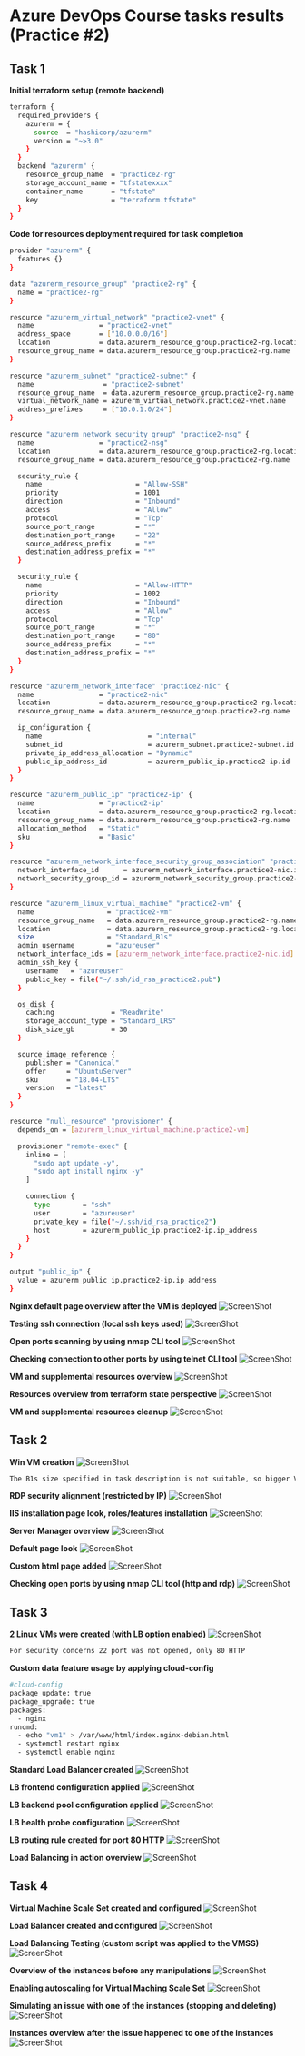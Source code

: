 # Azure DevOps Course tasks results (Practice #2)
## Task 1
**Initial terraform setup (remote backend)**
```bash
terraform {
  required_providers {
    azurerm = {
      source  = "hashicorp/azurerm"
      version = "~>3.0"
    }
  }
  backend "azurerm" {
    resource_group_name  = "practice2-rg"
    storage_account_name = "tfstatexxxx"
    container_name       = "tfstate"
    key                  = "terraform.tfstate"
  }
}
```

**Code for resources deployment required for task completion**
```bash
provider "azurerm" {
  features {}
}

data "azurerm_resource_group" "practice2-rg" {
  name = "practice2-rg"
}

resource "azurerm_virtual_network" "practice2-vnet" {
  name                = "practice2-vnet"
  address_space       = ["10.0.0.0/16"]
  location            = data.azurerm_resource_group.practice2-rg.location
  resource_group_name = data.azurerm_resource_group.practice2-rg.name
}

resource "azurerm_subnet" "practice2-subnet" {
  name                 = "practice2-subnet"
  resource_group_name  = data.azurerm_resource_group.practice2-rg.name
  virtual_network_name = azurerm_virtual_network.practice2-vnet.name
  address_prefixes     = ["10.0.1.0/24"]
}

resource "azurerm_network_security_group" "practice2-nsg" {
  name                = "practice2-nsg"
  location            = data.azurerm_resource_group.practice2-rg.location
  resource_group_name = data.azurerm_resource_group.practice2-rg.name

  security_rule {
    name                       = "Allow-SSH"
    priority                   = 1001
    direction                  = "Inbound"
    access                     = "Allow"
    protocol                   = "Tcp"
    source_port_range          = "*"
    destination_port_range     = "22"
    source_address_prefix      = "*"
    destination_address_prefix = "*"
  }

  security_rule {
    name                       = "Allow-HTTP"
    priority                   = 1002
    direction                  = "Inbound"
    access                     = "Allow"
    protocol                   = "Tcp"
    source_port_range          = "*"
    destination_port_range     = "80"
    source_address_prefix      = "*"
    destination_address_prefix = "*"
  }
}

resource "azurerm_network_interface" "practice2-nic" {
  name                = "practice2-nic"
  location            = data.azurerm_resource_group.practice2-rg.location
  resource_group_name = data.azurerm_resource_group.practice2-rg.name

  ip_configuration {
    name                          = "internal"
    subnet_id                     = azurerm_subnet.practice2-subnet.id
    private_ip_address_allocation = "Dynamic"
    public_ip_address_id          = azurerm_public_ip.practice2-ip.id
  }
}

resource "azurerm_public_ip" "practice2-ip" {
  name                = "practice2-ip"
  location            = data.azurerm_resource_group.practice2-rg.location
  resource_group_name = data.azurerm_resource_group.practice2-rg.name
  allocation_method   = "Static"
  sku                 = "Basic"
}

resource "azurerm_network_interface_security_group_association" "practice2-association" {
  network_interface_id      = azurerm_network_interface.practice2-nic.id
  network_security_group_id = azurerm_network_security_group.practice2-nsg.id
}

resource "azurerm_linux_virtual_machine" "practice2-vm" {
  name                  = "practice2-vm"
  resource_group_name   = data.azurerm_resource_group.practice2-rg.name
  location              = data.azurerm_resource_group.practice2-rg.location
  size                  = "Standard_B1s"
  admin_username        = "azureuser"
  network_interface_ids = [azurerm_network_interface.practice2-nic.id]
  admin_ssh_key {
    username   = "azureuser"
    public_key = file("~/.ssh/id_rsa_practice2.pub")
  }

  os_disk {
    caching              = "ReadWrite"
    storage_account_type = "Standard_LRS"
    disk_size_gb         = 30
  }

  source_image_reference {
    publisher = "Canonical"
    offer     = "UbuntuServer"
    sku       = "18.04-LTS"
    version   = "latest"
  }
}

resource "null_resource" "provisioner" {
  depends_on = [azurerm_linux_virtual_machine.practice2-vm]

  provisioner "remote-exec" {
    inline = [
      "sudo apt update -y",
      "sudo apt install nginx -y"
    ]

    connection {
      type        = "ssh"
      user        = "azureuser"
      private_key = file("~/.ssh/id_rsa_practice2")
      host        = azurerm_public_ip.practice2-ip.ip_address
    }
  }
}

output "public_ip" {
  value = azurerm_public_ip.practice2-ip.ip_address
}
```

**Nginx default page overview after the VM is deployed**
![ScreenShot](screenshots_task1/nginx.png)

**Testing ssh connection (local ssh keys used)**
![ScreenShot](screenshots_task1/ssh-test.png)

**Open ports scanning by using nmap CLI tool**
![ScreenShot](screenshots_task1/port-scanning.png)

**Checking connection to other ports by using telnet CLI tool**
![ScreenShot](screenshots_task1/port-scanning-extra.png)

**VM and supplemental resources overview**
![ScreenShot](screenshots_task1/cloud-resources.png)

**Resources overview from terraform state perspective**
![ScreenShot](screenshots_task1/state-list.png)

**VM and supplemental resources cleanup**
![ScreenShot](screenshots_task1/clean-up.png)

## Task 2
**Win VM creation**
![ScreenShot](screenshots_task2/vm-created.png)

```bash
The B1s size specified in task description is not suitable, so bigger VM size was chosen - B2s
```

**RDP security alignment (restricted by IP)**
![ScreenShot](screenshots_task2/source-ip-restricted.png)

**IIS installation page look, roles/features installation**
![ScreenShot](screenshots_task2/IIS%20installation.png)

**Server Manager overview**
![ScreenShot](screenshots_task2/server-manager-overview.png)

**Default page look**
![ScreenShot](screenshots_task2/default-page.png)

**Custom html page added**
![ScreenShot](screenshots_task2/custom-page.png)

**Checking open ports by using nmap CLI tool (http and rdp)**
![ScreenShot](screenshots_task2/ports-overview.png)

## Task 3
**2 Linux VMs were created (with LB option enabled)**
![ScreenShot](screenshots_task3/vms-created.png)

```bash
For security concerns 22 port was not opened, only 80 HTTP
```

**Custom data feature usage by applying cloud-config**

```bash
#cloud-config
package_update: true
package_upgrade: true
packages:
  - nginx
runcmd:
  - echo "vm1" > /var/www/html/index.nginx-debian.html
  - systemctl restart nginx
  - systemctl enable nginx
```

**Standard Load Balancer created**
![ScreenShot](screenshots_task3/lb-created.png)

**LB frontend configuration applied**
![ScreenShot](screenshots_task3/fe-config.png)

**LB backend pool configuration applied**
![ScreenShot](screenshots_task3/be-pool.png)

**LB health probe configuration**
![ScreenShot](screenshots_task3/healthprobe.png)

**LB routing rule created for port 80 HTTP**
![ScreenShot](screenshots_task3/lb-rule.png)

**Load Balancing in action overview**
![ScreenShot](screenshots_task3/lb-testing.png)

## Task 4
**Virtual Machine Scale Set created and configured**
![ScreenShot](screenshots_task4/vmss-created.png)

**Load Balancer created and configured**
![ScreenShot](screenshots_task4/lb-created.png)

**Load Balancing Testing (custom script was applied to the VMSS)**
![ScreenShot](screenshots_task4/lb-testing.png)

**Overview of the instances before any manipulations**
![ScreenShot](screenshots_task4/instances-before-issue.png)

**Enabling autoscaling for Virtual Maching Scale Set**
![ScreenShot](screenshots_task4/autoscaling-on.png)

**Simulating an issue with one of the instances (stopping and deleting)**
![ScreenShot](screenshots_task4/vm-stopped-and-deleted.png)

**Instances overview after the issue happened to one of the instances**
![ScreenShot](screenshots_task4/instances-after-issue.png)


